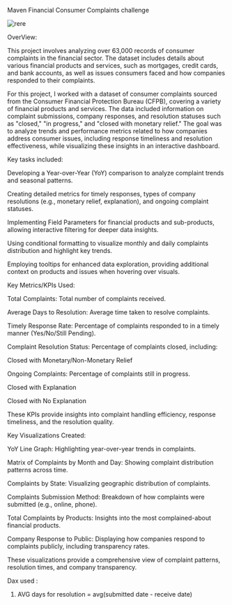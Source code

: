 Maven Financial Consumer Complaints challenge

![rere](https://github.com/user-attachments/assets/8ad6363e-2810-498b-bc87-b135ad27ec8a)


OverView:

This project involves analyzing over 63,000 records of consumer complaints in the financial sector. The dataset includes details about various financial products and services, such as mortgages, credit cards, and bank accounts, as well as issues consumers faced and how companies responded to their complaints.


For this project, I worked with a dataset of consumer complaints sourced from the Consumer Financial Protection Bureau (CFPB), covering a variety of financial products and services. The data included information on complaint submissions, company responses, and resolution statuses such as "closed," "in progress," and "closed with monetary relief." The goal was to analyze trends and performance metrics related to how companies address consumer issues, including response timeliness and resolution effectiveness, while visualizing these insights in an interactive dashboard.

Key tasks included:

Developing a Year-over-Year (YoY) comparison to analyze complaint trends and seasonal patterns.

Creating detailed metrics for timely responses, types of company resolutions (e.g., monetary relief, explanation), and ongoing complaint statuses.

Implementing Field Parameters for financial products and sub-products, allowing interactive filtering for deeper data insights.

Using conditional formatting to visualize monthly and daily complaints distribution and highlight key trends.

Employing tooltips for enhanced data exploration, providing additional context on products and issues when hovering over visuals.


Key Metrics/KPIs Used:

Total Complaints: Total number of complaints received.

Average Days to Resolution: Average time taken to resolve complaints.

Timely Response Rate: Percentage of complaints responded to in a timely manner (Yes/No/Still Pending).

Complaint Resolution Status: 
Percentage of complaints closed, including:

Closed with Monetary/Non-Monetary Relief

Ongoing Complaints: Percentage of complaints still in progress.

Closed with Explanation

Closed with No Explanation

These KPIs provide insights into complaint handling efficiency, response timeliness, and the resolution quality.

Key Visualizations Created:

YoY Line Graph: Highlighting year-over-year trends in complaints.

Matrix of Complaints by Month and Day: Showing complaint distribution patterns across time.

Complaints by State: Visualizing geographic distribution of complaints.

Complaints Submission Method: Breakdown of how complaints were submitted (e.g., online, phone).

Total Complaints by Products: Insights into the most complained-about financial products.

Company Response to Public: Displaying how companies respond to complaints publicly, including transparency rates.

These visualizations provide a comprehensive view of complaint patterns, resolution times, and company transparency.

Dax used :
1) AVG days for resolution = avg(submitted date - receive date)
